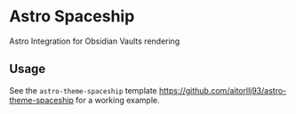 # Astro Spaceship

Astro Integration for Obsidian Vaults rendering

## Usage

See the `astro-theme-spaceship` template https://github.com/aitorllj93/astro-theme-spaceship for a working example.